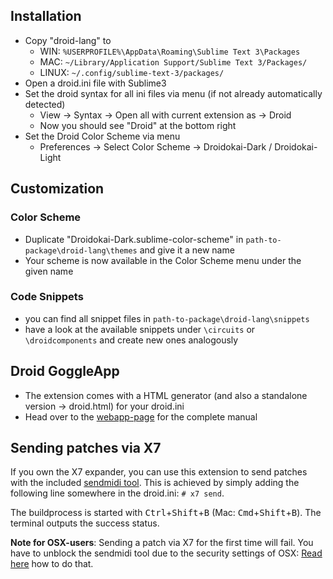 ## Installation

- Copy "droid-lang" to
	- WIN: `%USERPROFILE%\AppData\Roaming\Sublime Text 3\Packages`
	- MAC: `~/Library/Application Support/Sublime Text 3/Packages/`
	- LINUX: `~/.config/sublime-text-3/packages/`
- Open a droid.ini file with Sublime3
- Set the droid syntax for all ini files via menu (if not already automatically detected)
	- View -> Syntax -> Open all with current extension as -> Droid
	- Now you should see "Droid" at the bottom right
- Set the Droid Color Scheme via menu
	- Preferences -> Select Color Scheme -> Droidokai-Dark / Droidokai-Light

## Customization

### Color Scheme

- Duplicate "Droidokai-Dark.sublime-color-scheme" in `path-to-package\droid-lang\themes` and give it a new name
- Your scheme is now available in the Color Scheme menu under the given name

### Code Snippets

- you can find all snippet files in `path-to-package\droid-lang\snippets`
- have a look at the available snippets under `\circuits` or `\droidcomponents` and create new ones analogously

## Droid GoggleApp

- The extension comes with a HTML generator (and also a standalone version -> droid.html) for your droid.ini
- Head over to the [webapp-page](https://github.com/letmp/droid-pack/tree/main/webapp) for the complete manual

## Sending patches via X7

If you own the X7 expander, you can use this extension to send patches with the included [sendmidi tool](https://github.com/gbevin/SendMIDI).
This is achieved by simply adding the following line somewhere in the droid.ini: ```# x7 send```.

The buildprocess is started with <kbd>Ctrl</kbd>+<kbd>Shift</kbd>+<kbd>B</kbd> (Mac: <kbd>Cmd</kbd>+<kbd>Shift</kbd>+<kbd>B</kbd>).
The terminal outputs the success status.

**Note for OSX-users**: Sending a patch via X7 for the first time will fail. You have to unblock the sendmidi tool due to the security settings of OSX: [Read here](https://support.apple.com/en-us/HT202491) how to do that.

